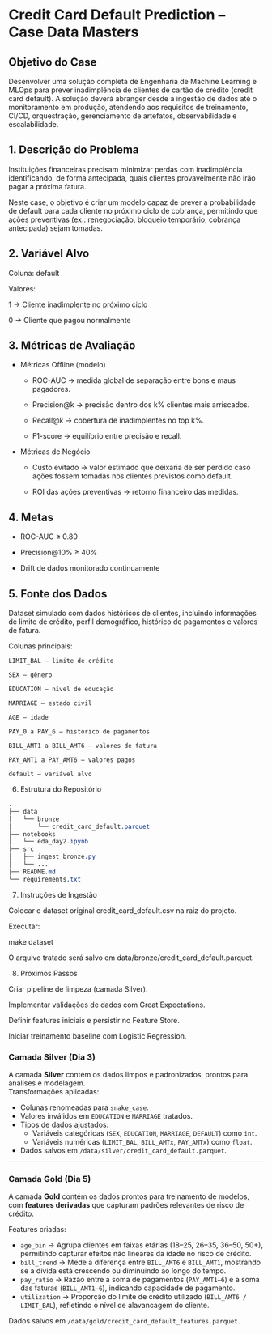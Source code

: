 # Credit Card Default Prediction – Case Data Masters

## Objetivo do Case

Desenvolver uma solução completa de Engenharia de Machine Learning e MLOps para prever inadimplência de clientes de cartão de crédito (credit card default).
A solução deverá abranger desde a ingestão de dados até o monitoramento em produção, atendendo aos requisitos de treinamento, CI/CD, orquestração, gerenciamento de artefatos, observabilidade e escalabilidade.

## 1. Descrição do Problema

Instituições financeiras precisam minimizar perdas com inadimplência identificando, de forma antecipada, quais clientes provavelmente não irão pagar a próxima fatura.

Neste case, o objetivo é criar um modelo capaz de prever a probabilidade de default para cada cliente no próximo ciclo de cobrança, permitindo que ações preventivas (ex.: renegociação, bloqueio temporário, cobrança antecipada) sejam tomadas.

## 2. Variável Alvo

Coluna: default

Valores:

1 → Cliente inadimplente no próximo ciclo

0 → Cliente que pagou normalmente

## 3. Métricas de Avaliação
- Métricas Offline (modelo)

    - ROC-AUC → medida global de separação entre bons e maus pagadores.

    - Precision@k → precisão dentro dos k% clientes mais arriscados.

    - Recall@k → cobertura de inadimplentes no top k%.

    - F1-score → equilíbrio entre precisão e recall.

- Métricas de Negócio

    - Custo evitado → valor estimado que deixaria de ser perdido caso ações fossem tomadas nos clientes previstos como default.

    - ROI das ações preventivas → retorno financeiro das medidas.


## 4. Metas

- ROC-AUC ≥ 0.80

- Precision@10% ≥ 40%

- Drift de dados monitorado continuamente

## 5. Fonte dos Dados

Dataset simulado com dados históricos de clientes, incluindo informações de limite de crédito, perfil demográfico, histórico de pagamentos e valores de fatura.

Colunas principais:

    LIMIT_BAL – limite de crédito

    SEX – gênero

    EDUCATION – nível de educação

    MARRIAGE – estado civil

    AGE – idade

    PAY_0 a PAY_6 – histórico de pagamentos

    BILL_AMT1 a BILL_AMT6 – valores de fatura

    PAY_AMT1 a PAY_AMT6 – valores pagos

    default – variável alvo

6. Estrutura do Repositório
```css
.
├── data
│   └── bronze
│       └── credit_card_default.parquet
├── notebooks
│   └── eda_day2.ipynb
├── src
│   ├── ingest_bronze.py
│   └── ...
├── README.md
└── requirements.txt
```
7. Instruções de Ingestão

Colocar o dataset original credit_card_default.csv na raiz do projeto.

Executar:

make dataset


O arquivo tratado será salvo em data/bronze/credit_card_default.parquet.

8. Próximos Passos

Criar pipeline de limpeza (camada Silver).

Implementar validações de dados com Great Expectations.

Definir features iniciais e persistir no Feature Store.

Iniciar treinamento baseline com Logistic Regression.

### Camada Silver (Dia 3)

A camada **Silver** contém os dados limpos e padronizados, prontos para análises e modelagem.  
Transformações aplicadas:

- Colunas renomeadas para `snake_case`.
- Valores inválidos em `EDUCATION` e `MARRIAGE` tratados.
- Tipos de dados ajustados:
  - Variáveis categóricas (`SEX`, `EDUCATION`, `MARRIAGE`, `DEFAULT`) como `int`.
  - Variáveis numéricas (`LIMIT_BAL`, `BILL_AMTx`, `PAY_AMTx`) como `float`.
- Dados salvos em `/data/silver/credit_card_default.parquet`.

---

### Camada Gold (Dia 5)

A camada **Gold** contém os dados prontos para treinamento de modelos, com **features derivadas** que capturam padrões relevantes de risco de crédito.

Features criadas:
- `age_bin` → Agrupa clientes em faixas etárias (18–25, 26–35, 36–50, 50+), permitindo capturar efeitos não lineares da idade no risco de crédito.
- `bill_trend` → Mede a diferença entre `BILL_AMT6` e `BILL_AMT1`, mostrando se a dívida está crescendo ou diminuindo ao longo do tempo.
- `pay_ratio` → Razão entre a soma de pagamentos (`PAY_AMT1–6`) e a soma das faturas (`BILL_AMT1–6`), indicando capacidade de pagamento.
- `utilization` → Proporção do limite de crédito utilizado (`BILL_AMT6 / LIMIT_BAL`), refletindo o nível de alavancagem do cliente.


Dados salvos em `/data/gold/credit_card_default_features.parquet`.